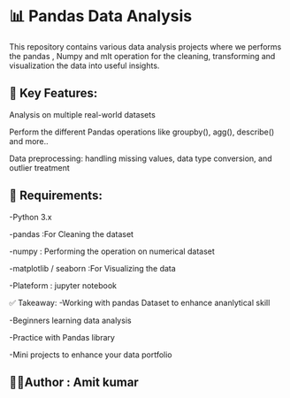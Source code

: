 
# 📊 Pandas Data Analysis 

This repository contains various data analysis projects where we performs the pandas , Numpy and mlt operation for the cleaning, transforming and visualization the data into useful insights. 

## 🧰 Key Features:

Analysis on multiple real-world datasets

Perform the different Pandas operations like groupby(), agg(), describe() and more..

Data preprocessing: handling missing values, data type conversion, and outlier treatment




## 🧪 Requirements:

-Python 3.x

-pandas :For Cleaning the dataset

-numpy : Performing the operation on numerical dataset

-matplotlib / seaborn :For Visualizing the data

-Plateform : jupyter notebook



✅ Takeaway:
-Working with pandas Dataset to enhance ananlytical skill

-Beginners learning data analysis

-Practice with Pandas library

-Mini projects to enhance your data portfolio


## 🙋‍♂️Author : Amit kumar
